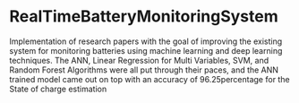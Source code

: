 # RealTimeBatteryMonitoringSystem
Implementation of research papers with the goal of improving the existing system for monitoring batteries using machine learning and deep learning techniques.
The ANN, Linear Regression for Multi Variables, SVM, and Random Forest Algorithms were all put through their paces, and the ANN trained model came out on top with an accuracy of 96.25percentage for the State of charge estimation
            
